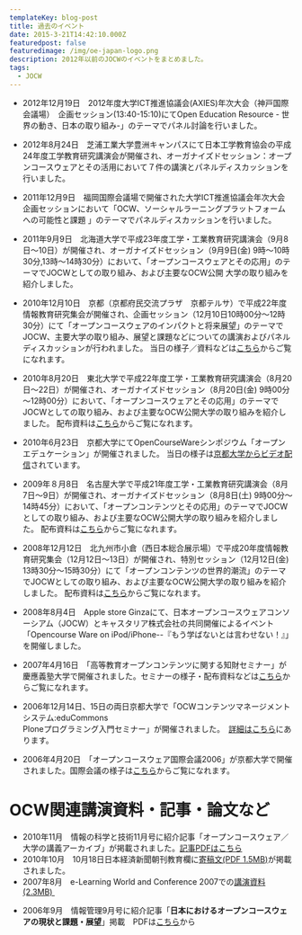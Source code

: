 ```yaml
---
templateKey: blog-post
title: 過去のイベント
date: 2015-3-21T14:42:10.000Z
featuredpost: false
featuredimage: /img/oe-japan-logo.png
description: 2012年以前のJOCWのイベントをまとめました。
tags:
  - JOCW
---
```


* 2012年12月19日　2012年度大学ICT推進協議会(AXIES)年次大会（神戸国際会議場）　企画セッション(13:40-15:10)にてOpen Education Resource - 世界の動き、日本の取り組み-」のテーマでパネル討論を行いました。
<!-- セッションの様子は[こちら](http://jocw.jp/AXIES2012.html)からご覧になれます。 -->
* 2012年8月24日　芝浦工業大学豊洲キャンパスにて日本工学教育協会の平成24年度工学教育研究講演会が開催され、オーガナイズドセッション：オープンコースウェアとその活用において７件の講演とパネルディスカッションを行いました。

* 2011年12月9日　福岡国際会議場で開催された大学ICT推進協議会年次大会企画セッションにおいて「OCW、ソーシャルラーニングプラットフォームへの可能性と課題 」のテーマでパネルディスカッションを行いました。
* 2011年9月9日　北海道大学で平成23年度工学・工業教育研究講演会（9月8日～10日）が開催され、オーガナイズドセッション（9月9日(金) 9時～10時30分,13時～14時30分）において、「オープンコースウェアとその応用」のテーマでJOCWとしての取り組み、および主要なOCW公開 大学の取り組みを紹介しました。
* 2010年12月10日　京都（京都府民交流プラザ　京都テルサ）で平成22年度情報教育研究集会が開催され、企画セッション（12月10日10時00分～12時30分）にて「オープンコースウェアのインパクトと将来展望」のテーマでJOCW、主要大学の取り組み、展望と課題などについての講演およびパネルディスカッションが行われました。
当日の様子／資料などは[こちら](blog/Infoed2010-オープンコースウェアのインパクトと将来展望/)からご覧になれます。
* 2010年8月20日　東北大学で平成22年度工学・工業教育研究講演会（8月20日～22日）が開催され、オーガナイズドセッション（8月20日(金) 9時00分～12時00分）において、「オープンコースウェアとその応用」のテーマでJOCWとしての取り組み、および主要なOCW公開大学の取り組みを紹介しました。
配布資料は[こちら](/blog/JSEE2010-オープンコースウェアとその応用/)からご覧になれます。
* 2010年6月23日　京都大学にてOpenCourseWareシンポジウム「オープンエデュケーション」が開催されました。
当日の様子は[京都大学からビデオ配信](http://www.kyoto-u.ac.jp/static/ja/news_data/h/h1/news7/2010/100623_3.htm)されています。
* 2009年８月8日　名古屋大学で平成21年度工学・工業教育研究講演会（8月7日～9日）が開催され、オーガナイズドセッション（8月8日(土) 9時00分～14時45分）において、「オープンコンテンツとその応用」のテーマでJOCWとしての取り組み、および主要なOCW公開大学の取り組みを紹介しました。
配布資料は[こちら](/blog/JSEE2009-オープンコースウェアとその応用/)からご覧になれます。
* 2008年12月12日　北九州市小倉（西日本総合展示場）で平成20年度情報教育研究集会（12月12日～13日）が開催され、特別セッション（12月12日(金) 13時30分～15時30分）にて「オープンコンテンツの世界的潮流」のテーマでJOCWとしての取り組み、および主要なOCW公開大学の取り組みを紹介しました。
配布資料は[こちら](/blog/Infoed2008-オープンコンテンツの世界的潮流/)からご覧になれます。
* 2008年8月4日　Apple store Ginzaにて、日本オープンコースウェアコンソーシアム（JOCW）とキャスタリア株式会社の共同開催によるイベント「Opencourse Ware on iPod/iPhone--『もう学ばないとは言わせない！』」を開催しました。
* 2007年4月16日　「高等教育オープンコンテンツに関する知財セミナー」が慶應義塾大学で開催されました。セミナーの様子・配布資料などは[こちら](http://jocw.jp/IPseminar_j.html)からご覧になれます。
* 2006年12月14日、15日の両日京都大学で「OCWコンテンツマネージメントシステム:eduCommons  
Ploneプログラミング入門セミナー」が開催されました。　[詳細はこちら](http://ocw.kyoto-u.ac.jp/jp/news/seminar_1214/seminar_1214.html)にあります。
* 2006年4月20日　「オープンコースウェア国際会議2006」が京都大学で開催されました。国際会議の様子は[こちら](http://ocw.kyoto-u.ac.jp/jp/gocw/conference/video.htm)からご覧になれます。
<!-- * 過去のイベントは[こちら](http://jocw.jp/OldEvent_j.htm) -->

OCW関連講演資料・記事・論文など
=================

* 2010年11月　情報の科学と技術11月号に紹介記事「オープンコースウェア／大学の講義アーカイブ」が掲載されました。[記事PDFはこちら](/img/JOCW/PDF/article/jouhou_no_kagaku101101.pdf)
* 2010年10月　10月18日日本経済新聞朝刊教育欄に[寄稿文(PDF 1.5MB)](/img/JOCW/PDF/article/nikkei.pdf)が掲載されました。
* 2007年8月　e-Learning World and Conference 2007での[講演資料(2.3MB)&nbsp;](/img/JOCW/PDF/OCW_in_e-LW.pdf)
<!-- * 2007年7月　New Education Expo in Osakaでの[講演資料（PDF 1.9MB)](/img/JOCW/PDF/JOCW(New%20Education%20Expo%20in%20Osaka).pdf) -->
* 2006年9月　情報管理9月号に紹介記事「**日本におけるオープンコースウェアの現状と課題・展望**」掲載　PDFは[こちら](http://www.jstage.jst.go.jp/article/johokanri/49/6/49_301/_article/-char/ja)から

<!-- * 2006年6月23日　ＮＰＯ日本イーラーニングコンソシアム総会での[講演資料(PDF 1.3MB)](/img/JOCW/PDF/2006_6_23eLC.pdf)
* 2006年4月20日　オープンコースウェア国際会議[講演資料(PDF 241KB)](/img/JOCW/PDF/2006_4_20KyotoGOCWC.pdf) -->

